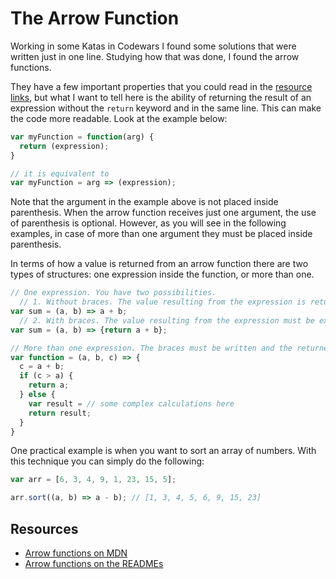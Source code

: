 # The Arrow Function

Working in some Katas in Codewars I found some solutions that were written just in one line. Studying how that was done, I found the arrow functions.

They have a few important properties that you could read in the [resource links](#resources), but what I want to tell here is the ability of returning the result of an expression without the `return` keyword and in the same line. This can make the code more readable. Look at the example below:

```JavaScript
var myFunction = function(arg) {
  return (expression);
}

// it is equivalent to
var myFunction = arg => (expression);
```
Note that the argument in the example above is not placed inside parenthesis. When the arrow function receives just one argument, the use of parenthesis is optional. However, as you will see in the following examples, in case of more than one argument they must be placed inside parenthesis.

In terms of how a value is returned from an arrow function there are two types of structures: one expression inside the function, or more than one.

```JavaScript
// One expression. You have two possibilities.
  // 1. Without braces. The value resulting from the expression is returned. The braces must be omitted
var sum = (a, b) => a + b;
  // 2. With braces. The value resulting from the expression must be explicitly returned
var sum = (a, b) => {return a + b};

// More than one expression. The braces must be written and the returned value must be explicitly returned
var function = (a, b, c) => {
  c = a + b;
  if (c > a) {
    return a;
  } else {
    var result = // some complex calculations here
    return result;
  }
}
```

One practical example is when you want to sort an array of numbers. With this technique you can simply do the following:
```JavaScript
var arr = [6, 3, 4, 9, 1, 23, 15, 5];

arr.sort((a, b) => a - b); // [1, 3, 4, 5, 6, 9, 15, 23]
```

## Resources
  * [Arrow functions on MDN](https://developer.mozilla.org/en/docs/Web/JavaScript/Reference/Functions/Arrow_functions)
  * [Arrow functions on the READMEs](http://codingforeveryone.foundersandcoders.org/JavaScript/ECMAScript%206.html#arrow-functions)
